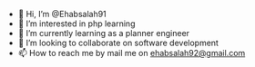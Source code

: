 - 👋 Hi, I’m @Ehabsalah91
- 👀 I’m interested in php learning
- 🌱 I’m currently learning as a planner engineer
- 💞️ I’m looking to collaborate on software development
- 📫 How to reach me by mail me on ehabsalah92@gmail.com

<!---
Ehabsalah91/Ehabsalah91 is a ✨ special ✨ repository because its `README.md` (this file) appears on your GitHub profile.
You can click the Preview link to take a look at your changes.
--->
